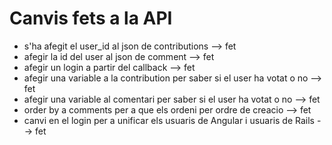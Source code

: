 # Canvis fets a la API
- s'ha afegit el user_id al json de contributions --> fet
- afegir la id del user al json de comment --> fet
- afegir un login a partir del callback --> fet
- afegir una variable a la contribution per saber si el user ha votat o no --> fet
- afegir una variable al comentari per saber si el user ha votat o no --> fet
- order by a comments per a que els ordeni per ordre de creacio --> fet
- canvi en el login per a unificar els usuaris de Angular i usuaris de Rails --> fet